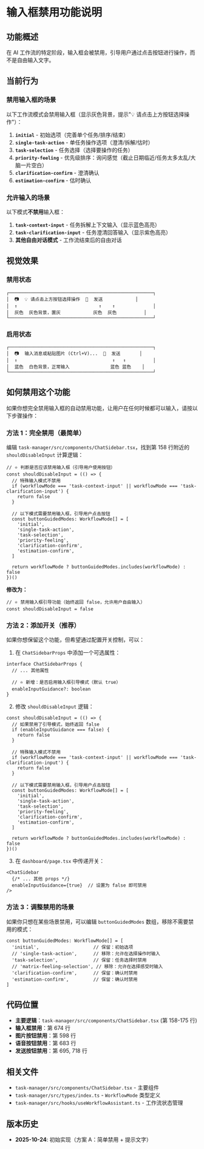 # 输入框禁用功能说明

## 功能概述

在 AI 工作流的特定阶段，输入框会被禁用，引导用户通过点击按钮进行操作，而不是自由输入文字。

## 当前行为

### 禁用输入框的场景

以下工作流模式会禁用输入框（显示灰色背景，提示"💡 请点击上方按钮选择操作"）：

1. **`initial`** - 初始选项（完善单个任务/排序/结束）
2. **`single-task-action`** - 单任务操作选项（澄清/拆解/估时）
3. **`task-selection`** - 任务选择（选择要操作的任务）
4. **`priority-feeling`** - 优先级排序：询问感觉（截止日期临近/任务太多太乱/大脑一片空白）
5. **`clarification-confirm`** - 澄清确认
6. **`estimation-confirm`** - 估时确认

### 允许输入的场景

以下模式**不禁用**输入框：

1. **`task-context-input`** - 任务拆解上下文输入（显示蓝色高亮）
2. **`task-clarification-input`** - 任务澄清回答输入（显示紫色高亮）
3. **其他自由对话模式** - 工作流结束后的自由对话

## 视觉效果

### 禁用状态
```
┌─────────────────────────────────────────────────────┐
│  📷  💡 请点击上方按钮选择操作  🎤  发送            │
│  ↑                              ↑    ↑              │
│  灰色  灰色背景，置灰            灰色  灰色          │
└─────────────────────────────────────────────────────┘
```

### 启用状态
```
┌─────────────────────────────────────────────────────┐
│  📷  输入消息或粘贴图片 (Ctrl+V)...  🎤  发送       │
│  ↑                                   ↑   ↑          │
│  蓝色  白色背景，正常输入               蓝色 蓝色    │
└─────────────────────────────────────────────────────┘
```

## 如何禁用这个功能

如果你想完全禁用输入框的自动禁用功能，让用户在任何时候都可以输入，请按以下步骤操作：

### 方法 1：完全禁用（最简单）

编辑 `task-manager/src/components/ChatSidebar.tsx`，找到第 158 行附近的 `shouldDisableInput` 计算逻辑：

```tsx
// ⭐ 判断是否应该禁用输入框（引导用户使用按钮）
const shouldDisableInput = (() => {
  // 特殊输入模式不禁用
  if (workflowMode === 'task-context-input' || workflowMode === 'task-clarification-input') {
    return false
  }
  
  // 以下模式需要禁用输入框，引导用户点击按钮
  const buttonGuidedModes: WorkflowMode[] = [
    'initial',
    'single-task-action',
    'task-selection',
    'priority-feeling',
    'clarification-confirm',
    'estimation-confirm',
  ]
  
  return workflowMode ? buttonGuidedModes.includes(workflowMode) : false
})()
```

**修改为：**

```tsx
// ⭐ 禁用输入框引导功能（始终返回 false，允许用户自由输入）
const shouldDisableInput = false
```

### 方法 2：添加开关（推荐）

如果你想保留这个功能，但希望通过配置开关控制，可以：

1. 在 `ChatSidebarProps` 中添加一个可选属性：

```tsx
interface ChatSidebarProps {
  // ... 其他属性
  
  // ⭐ 新增：是否启用输入框引导模式（默认 true）
  enableInputGuidance?: boolean
}
```

2. 修改 `shouldDisableInput` 逻辑：

```tsx
const shouldDisableInput = (() => {
  // 如果禁用了引导模式，始终返回 false
  if (enableInputGuidance === false) {
    return false
  }
  
  // 特殊输入模式不禁用
  if (workflowMode === 'task-context-input' || workflowMode === 'task-clarification-input') {
    return false
  }
  
  // 以下模式需要禁用输入框，引导用户点击按钮
  const buttonGuidedModes: WorkflowMode[] = [
    'initial',
    'single-task-action',
    'task-selection',
    'priority-feeling',
    'clarification-confirm',
    'estimation-confirm',
  ]
  
  return workflowMode ? buttonGuidedModes.includes(workflowMode) : false
})()
```

3. 在 `dashboard/page.tsx` 中传递开关：

```tsx
<ChatSidebar
  {/* ... 其他 props */}
  enableInputGuidance={true}  // 设置为 false 即可禁用
/>
```

### 方法 3：调整禁用的场景

如果你只想在某些场景禁用，可以编辑 `buttonGuidedModes` 数组，移除不需要禁用的模式：

```tsx
const buttonGuidedModes: WorkflowMode[] = [
  'initial',                    // 保留：初始选项
  // 'single-task-action',      // 移除：允许在选择操作时输入
  'task-selection',             // 保留：任务选择时禁用
  // 'matrix-feeling-selection', // 移除：允许在选择感受时输入
  'clarification-confirm',      // 保留：确认时禁用
  'estimation-confirm',         // 保留：确认时禁用
]
```

## 代码位置

- **主要逻辑**：`task-manager/src/components/ChatSidebar.tsx` (第 158-175 行)
- **输入框禁用**：第 674 行
- **图片按钮禁用**：第 598 行
- **语音按钮禁用**：第 683 行
- **发送按钮禁用**：第 695, 718 行

## 相关文件

- `task-manager/src/components/ChatSidebar.tsx` - 主要组件
- `task-manager/src/types/index.ts` - `WorkflowMode` 类型定义
- `task-manager/src/hooks/useWorkflowAssistant.ts` - 工作流状态管理

## 版本历史

- **2025-10-24**: 初始实现（方案 A：简单禁用 + 提示文字）


